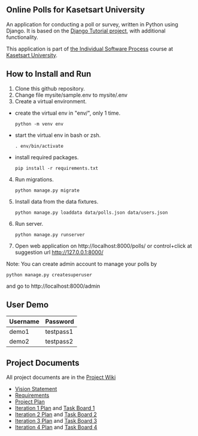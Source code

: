## Online Polls for Kasetsart University

An application for conducting a poll or survey, written in Python using Django. It is based on the [Django Tutorial project](https://docs.djangoproject.com/en/4.1/intro/tutorial01/), with additional functionality.

This application is part of [the Individual Software Process](https://cpske.github.io/ISP/) course at [Kasetsart University](https://ku.ac.th).

## How to Install and Run

1. Clone this github repository.
2. Change file mysite/sample.env to mysite/.env
3. Create a virtual environment.
* create the virtual env in "env/", only 1 time.
    ```
    python -m venv env
    ```
* start the virtual env in bash or zsh.
    ```
    . env/bin/activate
    ```
* install required packages.
    ```
    pip install -r requirements.txt
    ```

4. Run migrations.
    ```
    python manage.py migrate
    ```

5. Install data from the data fixtures.
    ```
    python manage.py loaddata data/polls.json data/users.json
    ```

6. Run server.
    ```
    python manage.py runserver
    ```

7. Open web application on
http://localhost:8000/polls/ or control+click at suggestion url http://127.0.0.1:8000/

Note: You can create admin account to manage your polls by
```
python manage.py createsuperuser
```
and go to http://localhost:8000/admin

## User Demo

| Username  | Password  |
|-----------|-----------|
|   demo1   | testpass1 |
|   demo2   | testpass2 |

## Project Documents

All project documents are in the [Project Wiki](https://github.com/inwpolol/ku-polls/wiki)

* [Vision Statement](https://github.com/inwpolol/ku-polls/wiki/Vision-Statement)
* [Requirements](https://github.com/inwpolol/ku-polls/wiki/Requirements)
* [Project Plan](https://github.com/inwpolol/ku-polls/wiki/Development-Plan)
* [Iteration 1 Plan](https://github.com/inwpolol/ku-polls/wiki/Iteration-1-Plan) and [Task Board 1](https://github.com/users/inwpolol/projects/2/views/1?filterQuery=iteration%3A1)
* [Iteration 2 Plan](https://github.com/inwpolol/ku-polls/wiki/Iteration-2-Plan) and [Task Board 2](https://github.com/users/inwpolol/projects/2/views/3?filterQuery=iteration%3A2)
* [Iteration 3 Plan](https://github.com/inwpolol/ku-polls/wiki/Iteration-3-Plan) and [Task Board 3](https://github.com/users/inwpolol/projects/2/views/5?filterQuery=iteration%3A3+&layout=board)
* [Iteration 4 Plan](https://github.com/inwpolol/ku-polls/wiki/Iteration-4-Plan) and [Task Board 4](https://github.com/users/inwpolol/projects/2/views/6?layout=board&filterQuery=iteration%3A4)